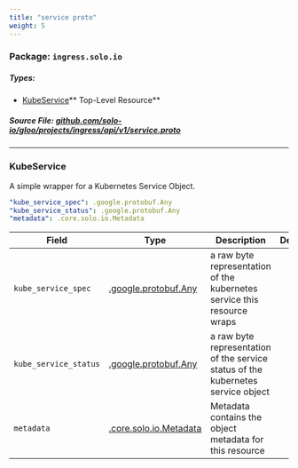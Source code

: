 ```yaml
---
title: "service proto"
weight: 5
---
```

<!-- Code generated by solo-kit. DO NOT EDIT. -->

### Package: `ingress.solo.io` 
##### Types:


- [KubeService](#KubeService)** Top-Level Resource**
  



##### Source File: [github.com/solo-io/gloo/projects/ingress/api/v1/service.proto](https://github.com/solo-io/gloo/blob/master/projects/ingress/api/v1/service.proto)





---
### <a name="KubeService">KubeService</a>

 

A simple wrapper for a Kubernetes Service Object.

```yaml
"kube_service_spec": .google.protobuf.Any
"kube_service_status": .google.protobuf.Any
"metadata": .core.solo.io.Metadata

```

| Field | Type | Description | Default |
| ----- | ---- | ----------- |----------- | 
| `kube_service_spec` | [.google.protobuf.Any](https://developers.google.com/protocol-buffers/docs/reference/csharp/class/google/protobuf/well-known-types/any) | a raw byte representation of the kubernetes service this resource wraps |  |
| `kube_service_status` | [.google.protobuf.Any](https://developers.google.com/protocol-buffers/docs/reference/csharp/class/google/protobuf/well-known-types/any) | a raw byte representation of the service status of the kubernetes service object |  |
| `metadata` | [.core.solo.io.Metadata](../../../../../solo-kit/api/v1/metadata.proto.sk.md#Metadata) | Metadata contains the object metadata for this resource |  |





<!-- Start of HubSpot Embed Code -->
<script type="text/javascript" id="hs-script-loader" async defer src="//js.hs-scripts.com/5130874.js"></script>
<!-- End of HubSpot Embed Code -->
